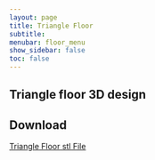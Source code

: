 ```yaml
---
layout: page
title: Triangle Floor
subtitle: 
menubar: floor_menu
show_sidebar: false
toc: false
---
```


## Triangle floor 3D design 
<html>
<script src="https://embed.github.com/view/3d/yusolpark/M3/master/parts/files/floor(80mm_triangle,108mm_height).stl"></script>
</html>

## Download
[Triangle Floor stl File](/M3/parts/files/floor(80mm_triangle,108mm_height).stl)
